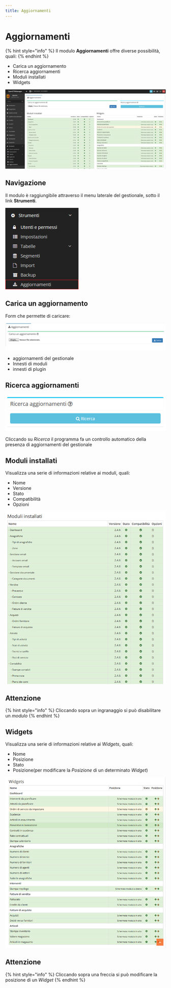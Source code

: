 ```yaml
---
title: Aggiornamenti
---
```


# Aggiornamenti

{% hint style="info" %}
Il modulo **Aggiornamenti** offre diverse possibilità, quali:
{% endhint %}

* Carica un aggiornamento
* Ricerca aggiornamenti
* Moduli installati
* Widgets

![Screenshot interfaccia aggiornamenti](../../../.gitbook/assets/schermata.PNG)

## Navigazione

Il modulo è raggiungibile attraverso il menu laterale del gestionale, sotto il link **Strumenti**.

![Screenshot navigazione aggiornamenti](../../../.gitbook/assets/navigazioneaggiornamenti.png)

## Carica un aggiornamento

Form che permette di caricare:

![Form di caricamento di un aggiornamento ](../../../.gitbook/assets/screenaggiornamenti.PNG)

* aggiornamenti del gestionale
* Innesti di moduli
* innesti di plugin

## Ricerca aggiornamenti

![Screenshot ricerca aggiornamenti](../../../.gitbook/assets/ricercaaggiornamenti.PNG)

Cliccando su _Ricerca_ il programma fa un controllo automatico della presenza di aggiornamenti del gestionale

## Moduli installati

Visualizza una serie di informazioni relative ai moduli, quali:

* Nome
* Versione
* Stato
* Compatibilità
* Opzioni

![Screenshot moduli installati ](../../../.gitbook/assets/screenmoduliinstallati.PNG)

## Attenzione

{% hint style="info" %}
Cliccando sopra un ingranaggio si può disabilitare un _modulo_
{% endhint %}

## Widgets

Visualizza una serie di informazioni relative ai _Widgets_, quali:

* Nome
* Posizione
* Stato
* Posizione\(per modificare la _Posizione_ di un determinato _Widget_\)

![Screenshot widget](../../../.gitbook/assets/screenwidgets.PNG)

## Attenzione

{% hint style="info" %}
Cliccando sopra una freccia si può modificare la posizione di un _Widget_
{% endhint %}

